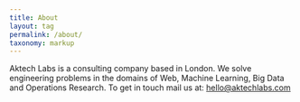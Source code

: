 ```yaml
---
title: About
layout: tag
permalink: /about/
taxonomy: markup
---
```


Aktech Labs is a consulting company based in London. We solve engineering problems
in the domains of Web, Machine Learning, Big Data and Operations Research. To get in
touch mail us at: hello@aktechlabs.com
